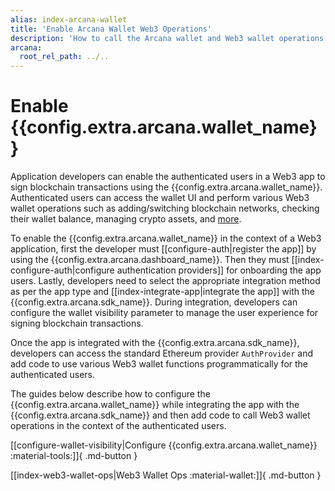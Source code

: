 ```yaml
---
alias: index-arcana-wallet
title: 'Enable Arcana Wallet Web3 Operations'
description: 'How to call the Arcana wallet and Web3 wallet operations in an app integrated with the Arcana Auth SDK for performing wallet operations programmatically - show wallet, check wallet balance, send blockchain transaction, sign blockchain transaction and watch wallet assets.'
arcana:
  root_rel_path: ../..
---
```


# Enable {{config.extra.arcana.wallet_name}}

Application developers can enable the authenticated users in a Web3 app to sign blockchain transactions using the {{config.extra.arcana.wallet_name}}. Authenticated users can access the wallet UI and perform various Web3 wallet operations such as adding/switching blockchain networks, checking their wallet balance, managing crypto assets, and [more]({{page.meta.arcana.root_rel_path}}/concepts/anwallet/index.md).

To enable the {{config.extra.arcana.wallet_name}} in the context of a Web3 application, first the developer must [[configure-auth|register the app]] by using the {{config.extra.arcana.dashboard_name}}. Then they must [[index-configure-auth|configure authentication providers]] for onboarding the app users. Lastly, developers need to select the appropriate integration method as per the app type and [[index-integrate-app|integrate the app]] with the {{config.extra.arcana.sdk_name}}. During integration, developers can configure the wallet visibility parameter to manage the user experience for signing blockchain transactions.

Once the app is integrated with the {{config.extra.arcana.sdk_name}}, developers can access the standard Ethereum provider `AuthProvider` and add code to use various Web3 wallet functions programmatically for the authenticated users. 

The guides below describe how to configure the {{config.extra.arcana.wallet_name}} while integrating the app with the {{config.extra.arcana.sdk_name}} and then add code to call Web3 wallet operations in the context of the authenticated users.

[[configure-wallet-visibility|Configure {{config.extra.arcana.wallet_name}} :material-tools:]]{ .md-button }

[[index-web3-wallet-ops|Web3 Wallet Ops :material-wallet:]]{ .md-button }

<!--
[[index-build-iam-providers|Apps using Custom IAM Providers :fontawesome-brands-aws:]]{ .md-button }
-->
